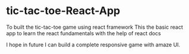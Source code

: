 # tic-tac-toe-React-App
To built the tic-tac-toe game using react framework
This the basic react app to learn the react fundamentals with the help of react docs

I hope in future I can build a complete responsive game with amaze UI.
